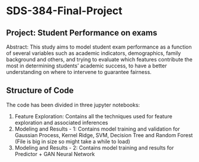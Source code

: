 # SDS-384-Final-Project

## Project: Student Performance on exams

Abstract: This study aims to model student exam performance as a function of several variables such as academic indicators, demographics, family background and others, and trying to evaluate which features contribute the most in
determining students’ academic success, to have a better understanding on where to intervene to guarantee fairness.

## Structure of Code

The code has been divided in three jupyter notebooks:

1. Feature Exploration: Contains all the techniques used for feature exploration and associated inferences
2. Modeling and Results - 1: Contains model training and validation for Gaussian Process, Kernel Ridge, SVM, Decision Tree and Random Forest (File is big in size so might take a while to load)
3. Modeling and Results - 2: Contains model training and results for Predictor + GAN Neural Network
